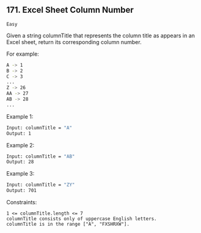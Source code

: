 ## 171. Excel Sheet Column Number

`Easy`


Given a string columnTitle that represents the column title as appears in an Excel sheet, return its corresponding column number.

For example:

```sh
A -> 1
B -> 2
C -> 3
...
Z -> 26
AA -> 27
AB -> 28 
...
```
 

Example 1:
```sh
Input: columnTitle = "A"
Output: 1
```
Example 2:
```sh
Input: columnTitle = "AB"
Output: 28
```
Example 3:
```sh
Input: columnTitle = "ZY"
Output: 701
```
 

Constraints:

    1 <= columnTitle.length <= 7
    columnTitle consists only of uppercase English letters.
    columnTitle is in the range ["A", "FXSHRXW"].

